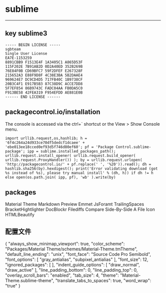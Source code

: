# sublime

------

## key  sublime3

```
----- BEGIN LICENSE -----
sgbteam
Single User License
EA7E-1153259
8891CBB9 F1513E4F 1A3405C1 A865D53F
115F202E 7B91AB2D 0D2A40ED 352B269B
76E84F0B CD69BFC7 59F2DFEF E267328F
215652A3 E88F9D8F 4C38E3BA 5B2DAAE4
969624E7 DC9CD4D5 717FB40C 1B9738CF
20B3C4F1 E917B5B3 87C38D9C ACCE7DD8
5F7EF854 86B9743C FADC04AA FB0DA5C0
F913BE58 42FEA319 F954EFDD AE881E0B
------ END LICENSE ------
```

##  packagecontrol.io/installation

The console is accessed via the ctrl+` shortcut or the View > Show Console menu.

```
import urllib.request,os,hashlib; h = '6f4c264a24d933ce70df5dedcf1dcaee' + 'ebe013ee18cced0ef93d5f746d80ef60'; pf = 'Package Control.sublime-package'; ipp = sublime.installed_packages_path(); urllib.request.install_opener( urllib.request.build_opener( urllib.request.ProxyHandler()) ); by = urllib.request.urlopen( 'http://packagecontrol.io/' + pf.replace(' ', '%20')).read(); dh = hashlib.sha256(by).hexdigest(); print('Error validating download (got %s instead of %s), please try manual install' % (dh, h)) if dh != h else open(os.path.join( ipp, pf), 'wb' ).write(by)
```


## packages

Material Theme
Markdown Preview
Emmet
JsForamt
TrailingSpaces
BracketHightlighter
DocBlockr
Filediffs
Compare Side-By-Side
A File Icon
HTMLBeautify

## 配置文件

{
    "always_show_minimap_viewport": true,
    "color_scheme": "Packages/Material Theme/schemes/Material-Theme.tmTheme",
    "default_line_ending": "unix",
    "font_face": "Source Code Pro Semibold",
    "font_options":
    [
        "gray_antialias",
        "subpixel_antialias"
    ],
    "font_size": 12,
    "ignored_packages":
    [
    ],
    "indent_guide_options":
    [
        "draw_normal",
        "draw_active"
    ],
    "line_padding_bottom": 0,
    "line_padding_top": 0,
    "overlay_scroll_bars": "enabled",
    "tab_size": 4,
    "theme": "Material-Theme.sublime-theme",
    "translate_tabs_to_spaces": true,
    "word_wrap": "true"
}





